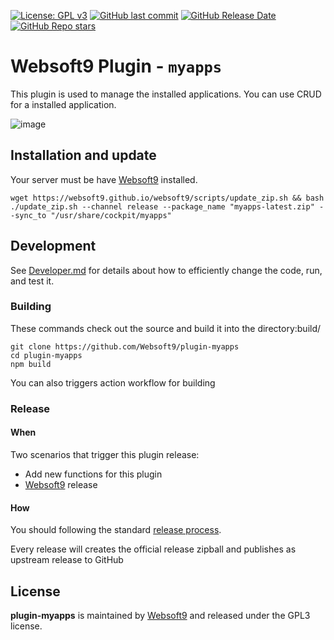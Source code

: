[![License: GPL v3](https://img.shields.io/badge/License-GPL%20v3-blue.svg)](http://www.gnu.org/licenses/gpl-3.0)
[![GitHub last commit](https://img.shields.io/github/last-commit/websoft9/plugin-myapps)](https://github.com/websoft9/plugin-myapps)
[![GitHub Release Date](https://img.shields.io/github/release-date/websoft9/plugin-myapps)](https://github.com/websoft9/plugin-myapps)
[![GitHub Repo stars](https://img.shields.io/github/stars/websoft9/plugin-myapps?style=social)](https://github.com/websoft9/plugin-myapps)

# Websoft9 Plugin - `myapps`

This plugin is used to manage the installed applications. You can use CRUD for a installed application.

![image](https://github.com/Websoft9/plugin-myapps/assets/16741975/74c3919c-9906-448d-aab9-9334d8fb8d60)

## Installation and update

Your server must be have [Websoft9](https://github.com/Websoft9) installed.  

```
wget https://websoft9.github.io/websoft9/scripts/update_zip.sh && bash ./update_zip.sh --channel release --package_name "myapps-latest.zip" --sync_to "/usr/share/cockpit/myapps"
```

## Development

See [Developer.md](docs/developer.md) for details about how to efficiently change the code, run, and test it.

### Building

These commands check out the source and build it into the directory:build/
```
git clone https://github.com/Websoft9/plugin-myapps
cd plugin-myapps
npm build
```
You can also triggers action workflow for building

### Release

#### When

Two scenarios that trigger this plugin release:

* Add new functions for this plugin
* [Websoft9](https://github.com/Websoft9/websoft9) release

#### How

You should following the standard [release process](https://github.com/Websoft9/websoft9/blob/main/docs/plugin-developer.md#release).   

Every release will creates the official release zipball and publishes as upstream release to GitHub

## License

**plugin-myapps** is maintained by [Websoft9](https://www.websoft9.com) and released under the GPL3 license.